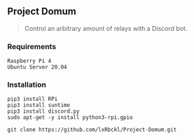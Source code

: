 ## Project Domum
> Control an arbitrary amount of relays with a Discord bot.

### Requirements
```
Raspberry Pi 4
Ubuntu Server 20.04
```

### Installation
```
pip3 install RPi
pip3 install suntime
pip3 install discord.py
sudo apt-get -y install python3-rpi.gpio

git clone https://github.com/lxRbckl/Project-Domum.git
```
